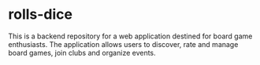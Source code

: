 # rolls-dice
This is a backend repository for a web application destined for board game enthusiasts. The application allows users to discover, rate and manage board games,  join clubs and organize events.
